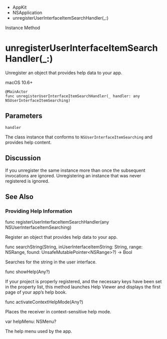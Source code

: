 

- AppKit
- NSApplication
-  unregisterUserInterfaceItemSearchHandler(\_:) 

Instance Method

# unregisterUserInterfaceItemSearchHandler(\_:)

Unregister an object that provides help data to your app.

macOS 10.6+

``` source
@MainActor
func unregisterUserInterfaceItemSearchHandler(_ handler: any NSUserInterfaceItemSearching)
```

## Parameters 

`handler`  

The class instance that conforms to `NSUserInterfaceItemSearching` and provides help content.

## Discussion

If you unregister the same instance more than once the subsequent invocations are ignored. Unregistering an instance that was never registered is ignored.

## See Also

### Providing Help Information

func registerUserInterfaceItemSearchHandler(any NSUserInterfaceItemSearching)

Register an object that provides help data to your app.

func searchString(String, inUserInterfaceItemString: String, range: NSRange, found: UnsafeMutablePointer&lt;NSRange>?) -> Bool

Searches for the string in the user interface.

func showHelp(Any?)

If your project is properly registered, and the necessary keys have been set in the property list, this method launches Help Viewer and displays the first page of your app’s help book.

func activateContextHelpMode(Any?)

Places the receiver in context-sensitive help mode.

var helpMenu: NSMenu?

The help menu used by the app.

